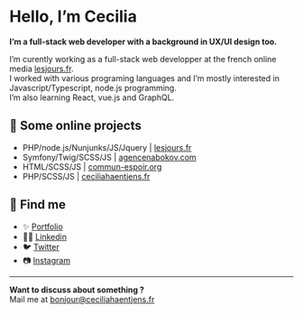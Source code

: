 # Hello, I’m Cecilia

**I’m a full-stack web developer with a background in UX/UI design too.**

I’m curently working as a full-stack web developper at the french online media [lesjours.fr](https://lesjours.fr).<br>
I worked with various programing languages and I’m mostly interested in Javascript/Typescript, node.js programming.<br>
I’m also learning React, vue.js and GraphQL.

## 👀 Some online projects

- PHP/node.js/Nunjunks/JS/Jquery | [lesjours.fr](https://lesjours.fr)
- Symfony/Twig/SCSS/JS | [agencenabokov.com](https://agencenabokov.com/)
- HTML/SCSS/JS | [commun-espoir.org](http://commun-espoir.org/)
- PHP/SCSS/JS | [ceciliahaentjens.fr](https://ceciliahentjens.fr/)

## 💌 Find me

- ✨ [Portfolio](https://ceciliahentjens.fr/)
- 👩‍💻 [Linkedin](https://www.linkedin.com/in/cecilia-haentjens/)
- 🐦 [Twitter](https://twitter.com/ceciliahntjens)
- 📷 [Instagram](https://www.instagram.com/ceciliahaentjens/)

---

**Want to discuss about something ?**<br>
Mail me at [bonjour@ceciliahaentjens.fr](mailto:bonjour@ceciliahaentjens.fr)
